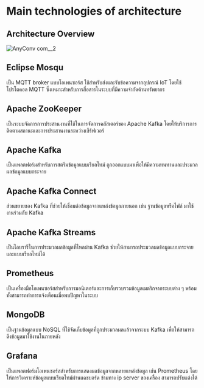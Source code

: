 # Main technologies of architecture

## Architecture Overview


![AnyConv com__2](https://github.com/user-attachments/assets/503923ee-0cdb-4901-ab9f-79062bb9ef98)



## Eclipse Mosqu

เป็น MQTT broker แบบโอเพนซอร์ส ใช้สำหรับส่งและรับข้อความจากอุปกรณ์ IoT โดยใช้โปรโตคอล MQTT ซึ่งเหมาะสำหรับการสื่อสารในระบบที่มีความจำกัดด้านทรัพยากร


## Apache ZooKeeper
เป็นระบบจัดการการประสานงานที่ใช้ในการจัดการคลัสเตอร์ของ Apache Kafka โดยให้บริการการติดตามสถานะและการประสานงานระหว่างเซิร์ฟเวอร์


## Apache Kafka

เป็นแพลตฟอร์มสำหรับการสตรีมข้อมูลแบบเรียลไทม์ ถูกออกแบบมาเพื่อให้มีความทนทานและประมวลผลข้อมูลแบบกระจาย

## Apache Kafka Connect

ส่วนขยายของ Kafka ที่ช่วยให้เชื่อมต่อข้อมูลจากแหล่งข้อมูลภายนอก เช่น ฐานข้อมูลหรือไฟล์ มาใช้งานร่วมกับ Kafka

## Apache Kafka Streams
เป็นไลบรารีในการประมวลผลข้อมูลที่ไหลผ่าน Kafka ช่วยให้สามารถประมวลผลข้อมูลแบบกระจายและแบบเรียลไทม์ได้


## Prometheus

เป็นเครื่องมือโอเพนซอร์สสำหรับการมอนิเตอร์และการเก็บรวบรวมข้อมูลเมตริกจากระบบต่าง ๆ พร้อมทั้งสามารถทำการแจ้งเตือนเมื่อพบปัญหาในระบบ

## MongoDB

เป็นฐานข้อมูลแบบ NoSQL ที่ใช้จัดเก็บข้อมูลที่ถูกประมวลผลแล้วจากระบบ Kafka เพื่อให้สามารถดึงข้อมูลมาใช้งานในภายหลัง

## Grafana
เป็นแพลตฟอร์มโอเพนซอร์สสำหรับการแสดงผลข้อมูลจากหลายแหล่งข้อมูล เช่น Prometheus โดยให้การวิเคราะห์ข้อมูลแบบเรียลไทม์ผ่านแดชบอร์ด  ข้ามทาง  ip server ของเครื่อง  สามารถปรับแต่งได้

